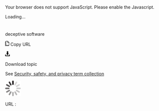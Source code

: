 Your browser does not support JavaScript. Please enable the Javascript.

Loading...

# 

deceptive software

![Copy URL](deceptive-software_files/Copy.png)
Copy URL

![Download](deceptive-software_files/Download.png)

Download topic

See [Security, safety, and privacy term collection](https://worldready.cloudapp.net/Styleguide/Read?id=2700&topicid=26894)

![In progress](deceptive-software_files/activity-large.gif)

URL :
